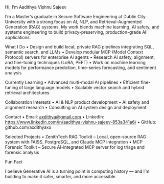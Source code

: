 Hi, I’m Aadithya Vishnu Sajeev

I’m a Master’s graduate in Secure Software Engineering at Dublin City University with a strong focus on AI, NLP, and Retrieval-Augmented Generation (RAG) systems.
My work blends machine learning, AI safety, and systems engineering to build privacy-preserving, production-grade AI applications.

What I Do
	•	Design and build local, private RAG pipelines integrating SQL, semantic search, and LLMs
	•	Develop modular MCP (Model Context Protocol) servers for enterprise AI agents
	•	Research AI safety, alignment, and fine-tuning techniques (LoRA, PEFT)
	•	Work on machine learning models for performance prediction, time-series forecasting, and sentiment analysis

Currently Learning
	•	Advanced multi-modal AI pipelines
	•	Efficient fine-tuning of large language models
	•	Scalable vector search and hybrid retrieval architectures

Collaboration Interests
	•	AI & NLP product development
	•	AI safety and alignment research
	•	Consulting on AI system design and deployment

Contact
	•	Email: axdithya@gmail.com
	•	LinkedIn: https://www.linkedin.com/in/aadithya-vishnu-sajeev-853a341a6/
	•	GitHub: github.com/axdithyaxo

Selected Projects
	•	ZenithTech RAG Toolkit – Local, open-source RAG system with FAISS, PostgreSQL, and Claude MCP integration
	•	MCP Forensic Toolkit – Secure AI-integrated MCP server for log triage and forensic analysis

Fun Fact

I believe Generative AI is a turning point in computing history — and I’m building to make it safer, smarter, and more accessible.

